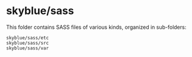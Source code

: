 # skyblue/sass

This folder contains SASS files of various kinds, organized in sub-folders:

    skyblue/sass/etc
    skyblue/sass/src
    skyblue/sass/var
